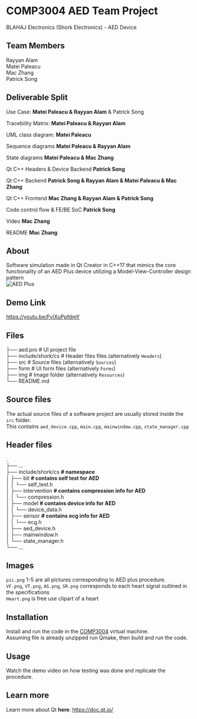 # COMP3004 AED Team Project
BLAHAJ Electronics (Shork Electronics) - AED Device
## Team Members
Rayyan Alam  
Matei Paleacu  
Mac Zhang  
Patrick Song  
## Deliverable Split
Use Case: **Matei Paleacu & Rayyan Alam** & Patrick Song

Tracebility Matrix: **Matei Paleacu & Rayyan Alam**

UML class diagram: **Matei Paleacu**

Sequence diagrams **Matei Paleacu & Rayyan Alam**

State diagrams **Matei Paleacu & Mac Zhang**

Qt C++ Headers & Device Backend **Patrick Song**

Qt C++ Backend **Patrick Song & Rayyan Alam & Matei Paleacu & Mac Zhang**

Qt C++ Frontend **Mac Zhang & Rayyan Alam & Patrick Song**  

Code control flow & FE/BE SoC **Patrick Song**  

Video **Mac Zhang**  

README **Mac Zhang**  

## About
Software simulation made in Qt Creator in C++17 that mimics the core functionality of an AED Plus device utilizing a Model-View-Controller design pattern    
![AED Plus](https://images.prismic.io/aed-advantage/9e1dc7e7-31b9-475f-8e5e-2ad7b00f5087_8513-001103-01-02-24.jpg?auto=compress%2Cformat&rect=0%2C0%2C3000%2C3000&w=560)
## Demo Link
https://youtu.be/FvIXuPpfdmY 
## Files
├── aed.pro                          # UI project file  
├── include/shork/cs                 # Header files files (alternatively `Headers`)  
├── src                              # Source files (alternatively `Sources`)  
├── form                             # UI form files (alternatively `Forms`)  
├── img                              # Image folder (alternatively `Resources`)  
└── README.md  
## Source files
The actual source files of a software project are usually stored inside the
`src` folder.  
This contains `aed_device.cpp`, `main.cpp`, `mainwindow.cpp`, `state_manager.cpp`
## Header files
.  
    ├── ...  
    ├── include/shork/cs       **# namespace**  
    │   ├── bit                **# contains self test for AED**  
    │   │   └── self_test.h  
    │   ├── intervention       **# contains compression info for AED**   
    │   │   └── compression.h  
    │   ├── model              **# contains device info for AED**   
    │   │   └── device_data.h  
    │   ├── sensor             **# contains ecg info for AED**    
    │   │   └── ecg.h  
    │   ├── aed_device.h  
    │   ├── mainwindow.h  
    │   └── state_manager.h                
    └── ...  
## Images
`pic.png` 1-5 are all pictures corresponding to AED plus procedure.     
`VF.png`, `VT.png`, `AS.png`, `SR.png` corresponds to each heart signal outlined in the specifications  
`Heart.png` is free use clipart of a heart
## Installation
Install and run the code in the [COMP3004](https://carleton.ca/scs/tech-support/virtual-machines/#current-list-virtualmachines) virtual machine.    
Assuming file is already unzipped run Qmake, then build and run the code.    
## Usage
Watch the demo video on how testing was done and replicate the procedure.  
## Learn more
Learn more about Qt **here**: https://doc.qt.io/
